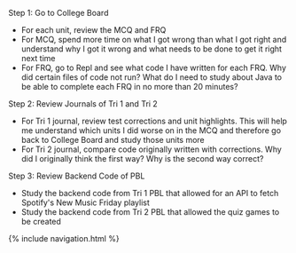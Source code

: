 Step 1: Go to College Board
- For each unit, review the MCQ and FRQ
- For MCQ, spend more time on what I got wrong than what I got right and understand why I got it wrong and what needs to be done to get it right next time
- For FRQ, go to Repl and see what code I have written for each FRQ. Why did certain files of code not run? What do I need to study about Java to be able to complete each FRQ in no more than 20 minutes?

Step 2: Review Journals of Tri 1 and Tri 2
- For Tri 1 journal, review test corrections and unit highlights. This will help me understand which units I did worse on in the MCQ and therefore go back to College Board and study those units more
- For Tri 2 journal, compare code originally written with corrections. Why did I originally think the first way? Why is the second way correct?

Step 3: Review Backend Code of PBL
- Study the backend code from Tri 1 PBL that allowed for an API to fetch Spotify's New Music Friday playlist
- Study the backend code from Tri 2 PBL that allowed the quiz games to be created

{% include navigation.html %}
